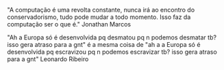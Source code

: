 "A computação é uma revolta constante, nunca irá ao encontro do conservadorismo, tudo pode mudar a todo momento. Isso faz da computação ser o que é."
Jonathan Marcos

"Ah a Europa só é desenvolvida pq desmatou pq n podemos desmatar tb? isso gera atraso para a gnt" é a mesma coisa de "ah a a Europa só é desenvolvida pq escravizou pq n podemos escravizar tb? isso gera atraso para a gnt" Leonardo Ribeiro
